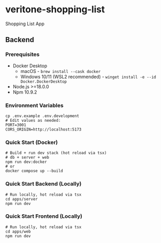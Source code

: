 # veritone-shopping-list
Shopping List App

## Backend
### Prerequisites
- Docker Desktop
  - macOS - `brew install --cask docker`
  - Windows 10/11 (WSL2 recommended) - `winget install -e --id Docker.DockerDesktop`
- Node.js >=18.0.0
- Npm 10.9.2

### Environment Variables
```
cp .env.example .env.development
# Edit values as needed:
PORT=3001
CORS_ORIGIN=http://localhost:5173
```

### Quick Start (Docker)
```
# Build + run dev stack (hot reload via tsx)
# db + server + web
npm run dev:docker
# or
docker compose up --build
```

### Quick Start Backend (Locally)
```
# Run locally, hot reload via tsx
cd apps/server
npm run dev
```

### Quick Start Frontend (Locally)
```
# Run locally, hot reload via tsx
cd apps/web
npm run dev
```
